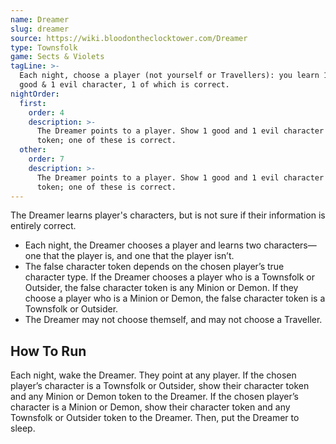 ```yaml
---
name: Dreamer
slug: dreamer
source: https://wiki.bloodontheclocktower.com/Dreamer
type: Townsfolk
game: Sects & Violets
tagLine: >-
  Each night, choose a player (not yourself or Travellers): you learn 1
  good & 1 evil character, 1 of which is correct.
nightOrder:
  first:
    order: 4
    description: >-
      The Dreamer points to a player. Show 1 good and 1 evil character
      token; one of these is correct.
  other:
    order: 7
    description: >-
      The Dreamer points to a player. Show 1 good and 1 evil character
      token; one of these is correct.
---
```


The Dreamer learns player's characters, but is not sure if their
information is entirely correct.

- Each night, the Dreamer chooses a player and learns two characters—one
  that the player is, and one that the player isn’t.
- The false character token depends on the chosen player’s true
  character type. If the Dreamer chooses a player who is a Townsfolk or
  Outsider, the false character token is any Minion or Demon. If they
  choose a player who is a Minion or Demon, the false character token is
  a Townsfolk or Outsider.
- The Dreamer may not choose themself, and may not choose a Traveller.

## How To Run

Each night, wake the Dreamer. They point at any player. If the chosen
player’s character is a Townsfolk or Outsider, show their character
token and any Minion or Demon token to the Dreamer. If the chosen
player’s character is a Minion or Demon, show their character token and
any Townsfolk or Outsider token to the Dreamer. Then, put the Dreamer to
sleep.
